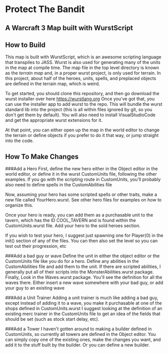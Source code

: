 Protect The Bandit
=========================================
A Warcraft 3 Map built with WurstScript
---------------------------------------

How to Build
------------
This map is built with WurstScript, which is an awesome scripting language that transpiles to JASS. Wurst is also used for generating many of the units in the map at compile time. The map file in the top level directory is known as the _terrain map_ and, in a proper wurst project, is only used for terrain. In this project, about half of the heroes, units, spells, and preplaced objects are defined in the terrain map, which is weird.

To get started, you should clone this repository, and then go download the wurst installer over here
https://wurstlang.org
Once you've got that, you can use the installer app to add wurst to the repo. This will bundle the wurst standard lib into the project (this is all within files ignored by git, so you don't get them by default).
You will also need to install VisualStudioCode and get the appropriate wurst extensions for it.

At that point, you can either open up the map in the world editor to change the terrain or define objects if you prefer to do it that way, or jump straight into the code.

How To Make Changes
-------------------
###Add a Hero
First, define the new hero either in the Object editor in the world editor, or define it in the wurst CustomUnits file, following the other examples.
If you go with the scripting route in CustomUnits, you'll probably also need to define spells in the CustomAbilities file

Now, assuming your hero has some scripted spells or other traits, make a new file called YourHero.wurst. See other hero files for examples on how to organize this.

Once your hero is ready, you can add them as a purchasable unit to the tavern, which has the ID COOL_TAVERN and is found within the CustomUnits.wurst file. Add your hero to the sold heroes section.

If you wish to test your hero, I suggest just spawning one for Player(0) in the init() section of any of the files. You can then also set the level so you can test out their progression, etc

###Add a bad guy or wave
Define the unit in either the object editor or the CustomUnits file like you do for a hero. Define any abilities in the CustomAbilities file and add them to the unit. If there are scripted abilities, I generally put all of their scripts into the MonsterAbilities.wurst package. 
Finally, Look in the Waves.wurst package. You'll see the definition for all the waves there. Either insert a new wave somewhere with your bad guy, or add your guy to an existing wave

###Add a Unit Trainer
Adding a unit trainer is much like adding a bad guy, except instead of adding it to a wave, you make it purchasable at one of the shops defined in CustomUnits.wurst
I suggest looking at the definition of an existing merc trainer in the CustomUnits file to get an idea of the fields that should be set (such as stock start delay, etc).

###Add a Tower
I haven't gotten around to making a builder defined in CustomUnits, so currently all towers are defined in the Object editor. You can simply copy one of the existing ones, make the changes you want, and add it to the stuff built by the builder. Or you can define a new builder.


